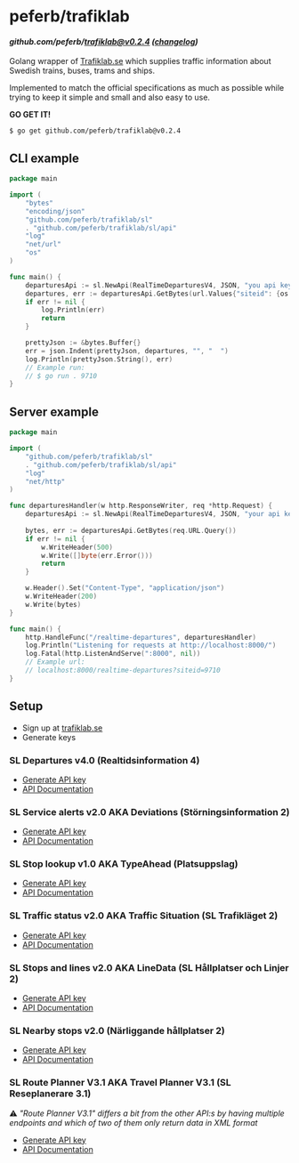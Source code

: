 # peferb/trafiklab 
#### _github.com/peferb/trafiklab@v0.2.4 ([changelog](https://github.com/peferb/trafiklab/blob/main/CHANGELOG.md))_

Golang wrapper of [Trafiklab.se](https://trafiklab.se/) which supplies traffic information about Swedish trains, buses, trams and ships.

Implemented to match the official specifications as much as possible while trying to keep it simple and small and also
easy to use. 

**GO GET IT!**
```shell 
$ go get github.com/peferb/trafiklab@v0.2.4
```

## CLI example

```go
package main

import (
	"bytes"
	"encoding/json"
	"github.com/peferb/trafiklab/sl"
	. "github.com/peferb/trafiklab/sl/api"
	"log"
	"net/url"
	"os"
)

func main() {
	departuresApi := sl.NewApi(RealTimeDeparturesV4, JSON, "you api key here")
	departures, err := departuresApi.GetBytes(url.Values{"siteid": {os.Args[1]}})
	if err != nil {
		log.Println(err)
		return
	}

	prettyJson := &bytes.Buffer{}
	err = json.Indent(prettyJson, departures, "", "  ")
	log.Println(prettyJson.String(), err)
	// Example run:
	// $ go run . 9710
}
```

## Server example
```go
package main

import (
	"github.com/peferb/trafiklab/sl"
	. "github.com/peferb/trafiklab/sl/api"
	"log"
	"net/http"
)

func departuresHandler(w http.ResponseWriter, req *http.Request) {
	departuresApi := sl.NewApi(RealTimeDeparturesV4, JSON, "your api key here")
	
	bytes, err := departuresApi.GetBytes(req.URL.Query())
	if err != nil {
		w.WriteHeader(500)
		w.Write([]byte(err.Error()))
		return
	}

	w.Header().Set("Content-Type", "application/json")
	w.WriteHeader(200)
	w.Write(bytes)
}

func main() {
	http.HandleFunc("/realtime-departures", departuresHandler)
	log.Println("Listening for requests at http://localhost:8000/")
	log.Fatal(http.ListenAndServe(":8000", nil))
	// Example url: 
	// localhost:8000/realtime-departures?siteid=9710
}
```

## Setup

* Sign up at [trafiklab.se](https://trafiklab.se)
* Generate keys

### SL Departures v4.0 (Realtidsinformation 4)
* [Generate API key](https://developer.trafiklab.se/api/sl-realtidsinformation-4)
* [API Documentation](https://www.trafiklab.se/api/trafiklab-apis/sl/departures-4/)

### SL Service alerts v2.0 AKA Deviations (Störningsinformation 2)
* [Generate API key](https://developer.trafiklab.se/api/sl-storningsinformation-2)
* [API Documentation](https://www.trafiklab.se/api/trafiklab-apis/sl/service-alerts-2/)

### SL Stop lookup v1.0 AKA TypeAhead (Platsuppslag)
* [Generate API key](https://developer.trafiklab.se/api/sl-platsuppslag)
* [API Documentation](https://www.trafiklab.se/api/trafiklab-apis/sl/stop-lookup/)

### SL Traffic status v2.0 AKA Traffic Situation (SL Trafikläget 2) 
* [Generate API key](https://developer.trafiklab.se/api/sl-trafiklaget-2)
* [API Documentation](https://www.trafiklab.se/api/trafiklab-apis/sl/sl-traffic-status-2/)

### SL Stops and lines v2.0 AKA LineData (SL Hållplatser och Linjer 2)
* [Generate API key](https://developer.trafiklab.se/api/sl-hallplatser-och-linjer-2)
* [API Documentation](https://www.trafiklab.se/api/trafiklab-apis/sl/stops-and-lines-2/)

### SL Nearby stops v2.0 (Närliggande hållplatser 2)
* [Generate API key](https://developer.trafiklab.se/api/sl-narliggande-hallplatser-2)
* [API Documentation](https://www.trafiklab.se/api/trafiklab-apis/sl/nearby-stops-2/)

### SL Route Planner V3.1 AKA Travel Planner V3.1 (SL Reseplanerare 3.1)
⚠️ _"Route Planner V3.1" differs a bit from the other API:s by having multiple endpoints and which of two of them only 
return data in XML format_
* [Generate API key](https://developer.trafiklab.se/api/sl-reseplanerare-31)
* [API Documentation](https://www.trafiklab.se/api/trafiklab-apis/sl/route-planner-31/)
